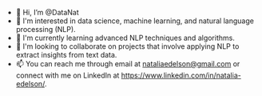 - 👋 Hi, I’m @DataNat
- 👀 I'm interested in data science, machine learning, and natural language processing (NLP).
- 🌱 I'm currently learning advanced NLP techniques and algorithms.
- 💞️ I'm looking to collaborate on projects that involve applying NLP to extract insights from text data.
- 📫 You can reach me through email at nataliaedelson@gmail.com or connect with me on LinkedIn at https://www.linkedin.com/in/natalia-edelson/.



<!---
DataNat/DataNat is a ✨ special ✨ repository because its `README.md` (this file) appears on your GitHub profile.
You can click the Preview link to take a look at your changes.
--->
